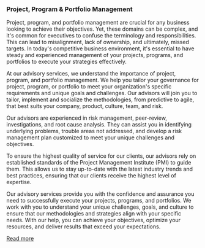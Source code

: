 ### Project, Program & Portfolio Management

Project, program, and portfolio management are crucial for any business looking to achieve their objectives. Yet, these domains can be complex, and it's common for executives to confuse the terminology and responsibilities. This can lead to misalignment, lack of ownership, and ultimately, missed targets. In today's competitive business environment, it's essential to have steady and experienced management of your projects, programs, and portfolios to execute your strategies effectively.

At our advisory services, we understand the importance of project, program, and portfolio management. We help you tailor your governance for project, program, or portfolio to meet your organization's specific requirements and unique goals and challenges. Our advisors will join you to tailor, implement and socialize the methodologies, from predictive to agile, that best suits your company, product, culture, team, and risk.

Our advisors are experienced in risk management, peer-review, investigations, and root cause analysis. They can assist you in identifying underlying problems, trouble areas not addressed, and develop a risk management plan customized to meet your unique challenges and objectives.

To ensure the highest quality of service for our clients, our advisors rely on established standards of the Project Management Institute (PMI) to guide them. This allows us to stay up-to-date with the latest industry trends and best practices, ensuring that our clients receive the highest level of expertise.

Our advisory services provide you with the confidence and assurance you need to successfully execute your projects, programs, and portfolios. We work with you to understand your unique challenges, goals, and culture to ensure that our methodologies and strategies align with your specific needs. With our help, you can achieve your objectives, optimize your resources, and deliver results that exceed your expectations.

[Read more](/service/projectmanagement.html)
